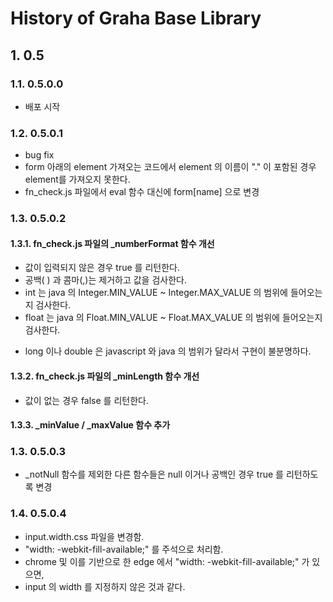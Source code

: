# History of Graha Base Library

## 1. 0.5

### 1.1.	0.5.0.0

- 배포 시작

### 1.2.	0.5.0.1

- bug fix
- form 아래의 element 가져오는 코드에서 element 의 이름이 "." 이 포함된 경우 element를 가져오지 못한다.
- fn_check.js 파일에서 eval 함수 대신에 form[name] 으로 변경

### 1.3.	0.5.0.2

#### 1.3.1.		fn_check.js 파일의 _numberFormat 함수 개선

- 값이 입력되지 않은 경우 true 를 리턴한다.
- 공백( ) 과 콤마(,)는 제거하고 값을 검사한다.
- int 는 java 의 Integer.MIN_VALUE ~ Integer.MAX_VALUE 의 범위에 들어오는지 검사한다.
- float 는 java 의 Float.MIN_VALUE ~ Float.MAX_VALUE 의 범위에 들어오는지 검사한다.
* long 이나 double 은 javascript 와 java 의 범위가 달라서 구현이 불분명하다.

#### 1.3.2.		fn_check.js 파일의 _minLength 함수 개선

- 값이 없는 경우 false 를 리턴한다.

#### 1.3.3.		_minValue / _maxValue 함수 추가

### 1.3.	0.5.0.3

- _notNull 함수를 제외한 다른 함수들은 null 이거나 공백인 경우 true 를 리턴하도록 변경

### 1.4.	0.5.0.4

- input.width.css 파일을 변경함.
- "width: -webkit-fill-available;" 를 주석으로 처리함.
- chrome 및 이를 기반으로 한 edge 에서 "width: -webkit-fill-available;" 가 있으면,
- input 의 width 를 지정하지 않은 것과 같다.